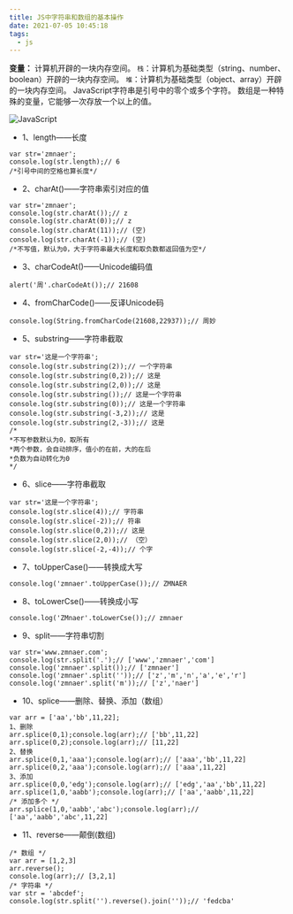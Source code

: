 ```yaml
---
title: JS中字符串和数组的基本操作
date: 2021-07-05 10:45:18
tags:
  - js
---
```

**变量：** 计算机开辟的一块内存空间。
`栈`：计算机为基础类型（string、number、boolean）开辟的一块内存空间。
`堆`：计算机为基础类型（object、array）开辟的一块内存空间。
JavaScript字符串是引号中的零个或多个字符。
数组是一种特殊的变量，它能够一次存放一个以上的值。

![JavaScript](//tiven.cn/assets/img/img-js.jpg)

<!--more-->

* 1、length——长度

```
var str='zmnaer';
console.log(str.length);// 6
/*引号中间的空格也算长度*/
```

* 2、charAt()——字符串索引对应的值

```
var str='zmnaer';
console.log(str.charAt());// z
console.log(str.charAt(0));// z
console.log(str.charAt(11));// (空)
console.log(str.charAt(-1));// (空)
/*不写值，默认为0，大于字符串最大长度和取负数都返回值为空*/
```

* 3、charCodeAt()——Unicode编码值

```
alert('周'.charCodeAt());// 21608
```

* 4、fromCharCode()——反译Unicode码

```
console.log(String.fromCharCode(21608,22937));// 周妙
```

* 5、substring——字符串截取

```
var str='这是一个字符串';
console.log(str.substring(2));// 一个字符串
console.log(str.substring(0,2));// 这是
console.log(str.substring(2,0));// 这是
console.log(str.substring());// 这是一个字符串
console.log(str.substring(0));// 这是一个字符串
console.log(str.substring(-3,2));// 这是
console.log(str.substring(2,-3));// 这是
/*
*不写参数默认为0，取所有
*两个参数，会自动排序，值小的在前，大的在后
*负数为自动转化为0
*/
```

* 6、slice——字符串截取

```
var str='这是一个字符串';
console.log(str.slice(4));// 字符串
console.log(str.slice(-2));// 符串
console.log(str.slice(0,2));// 这是
console.log(str.slice(2,0));// （空）
console.log(str.slice(-2,-4));// 个字
```

* 7、toUpperCase()——转换成大写

```
console.log('zmnaer'.toUpperCase());// ZMNAER
```

* 8、toLowerCse()——转换成小写

```
console.log('ZMnaer'.toLowerCse());// zmnaer
```

* 9、split——字符串切割

```
var str='www.zmnaer.com';
console.log(str.split('.');// ['www','zmnaer','com']
console.log('zmnaer'.split());// ['zmnaer']
console.log('zmnaer'.split(''));// ['z','m','n','a','e','r']
console.log('zmnaer'.split('m'));// ['z','naer']
```

* 10、splice——删除、替换、添加（数组）

```
var arr = ['aa','bb',11,22];
1、删除
arr.splice(0,1);console.log(arr);// ['bb',11,22]
arr.splice(0,2);console.log(arr);// [11,22]
2、替换
arr.splice(0,1,'aaa');console.log(arr);// ['aaa','bb',11,22]
arr.splice(0,2,'aaa');console.log(arr);// ['aaa',11,22]
3、添加
arr.splice(0,0,'edg');console.log(arr);// ['edg','aa','bb',11,22]
arr.splice(1,0,'aabb');console.log(arr);// ['aa','aabb',11,22]
/* 添加多个 */
arr.splice(1,0,'aabb','abc');console.log(arr);// ['aa','aabb','abc',11,22]
```

* 11、reverse——颠倒(数组)

```
/* 数组 */
var arr = [1,2,3]
arr.reverse();
console.log(arr);// [3,2,1]
/* 字符串 */
var str = 'abcdef';
console.log(str.split('').reverse().join(''));// 'fedcba'
```

